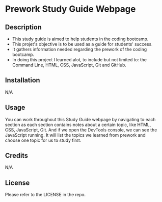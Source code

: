 # Prework Study Guide Webpage

## Description

- This study guide is aimed to help students in the coding bootcamp.
- This projet's objective is to be used as a guide for students' success.
- It gathers information needed regarding the prework of the coding bootcamp.
- In doing this project I learned alot, to include but not limited to: the Command Line, HTML, CSS, JavaScript, Git and GitHub.

## Installation

N/A

## Usage

You can work throughout this Study Guide webpage by navigating to each section as each section contains notes about a certain topic, like HTML, CSS, JavaScript, Git. And if we open the DevTools console, we can see the JavaScript running. It will list the topics we learned from prework and choose one topic for us to study first.

## Credits

N/A

## License

Please refer to the LICENSE in the repo.